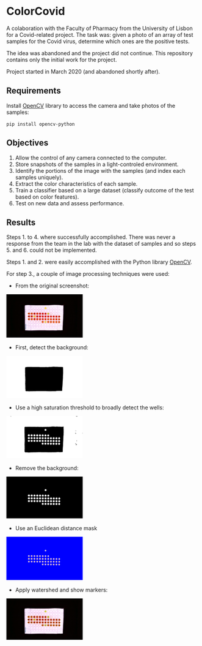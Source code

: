 # ColorCovid
A colaboration with the Faculty of Pharmacy from the University of Lisbon for a Covid-related project.
The task was: given a photo of an array of test samples for the Covid virus, determine which ones are the positive tests.

The idea was abandoned and the project did not continue.
This repository contains only the initial work for the project.

Project started in March 2020 (and abandoned shortly after).

## Requirements

Install [OpenCV](https://docs.opencv.org/master/index.html) library to access the camera and take photos of the samples:
```
pip install opencv-python
```

## Objectives

1. Allow the control of any camera connected to the computer.
2. Store snapshots of the samples in a light-controled environment.
3. Identify the portions of the image with the samples (and index each samples uniquely).
4. Extract the color characteristics of each sample.
5. Train a classifier based on a large dataset (classify outcome of the test based on color features).
6. Test on new data and assess performance.

## Results

Steps 1. to 4. where successfully accomplished.
There was never a response from the team in the lab with the dataset of samples and so steps 5. and 6. could not be implemented.

Steps 1. and 2. were easily accomplished with the Python library [OpenCV](https://docs.opencv.org/master/index.html).

For step 3., a couple of image processing techniques were used:

* From the original screenshot:
<img src="/pre-processing/image_processing_0_original.PNG" width="200"/>

* First, detect the background:
<img src="/pre-processing/image_processing_1_background_detection.PNG" width="200"/>

* Use a high saturation threshold to broadly detect the wells:
<img src="/pre-processing/image_processing_2_high_saturation_threshold.PNG" width="200"/>

* Remove the background:
<img src="/pre-processing/image_processing_3_background_removal.PNG" width="200"/>

* Use an Euclidean distance mask
<img src="/pre-processing/image_processing_4_euclidean_distance.PNG" width="200"/>

* Apply watershed and show markers:
<img src="/pre-processing/image_processing_5_marker_by_watershedPNG.PNG" width="200"/>




